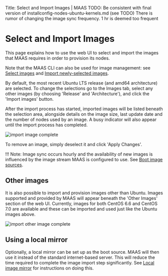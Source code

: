 Title: Select and Import Images | MAAS 
TODO:  Be consistent with final version of installconfig-nodes-ubuntu-kernels.md (see TODO)
       There is rumor of changing the image sync frequency. 1 hr is deemed too frequent


# Select and Import Images

This page explains how to use the web UI to select and import the images that
MAAS requires in order to provision its nodes.

Note that the MAAS CLI can also be used for image management: see
[Select images][cli-select-images] and 
[Import newly-selected images][cli-import-newly-selected-images].

By default, the most recent Ubuntu LTS release (and amd64 architecture) are
selected. To change the selections go to the Images tab, select any other
images (by choosing 'Release' and 'Architecture'), and click the 'Import
images' button.

After the import process has started, imported images will be listed beneath
the selection area, alongside details on the image size, last update date and
the number of nodes used by an image. A busy indicator will also appear until
the import process has completed. 

![import image complete][img__import-images-list]

To remove an image, simply deselect it and click 'Apply Changes'.

!!! Note:
    Image sync occurs hourly and the availability of new images is
    influenced by the image stream MAAS is configured to use. See
    [Boot image sources][images-boot-image-sources].


## Other images

It is also possible to import and provision images other than Ubuntu. Images
supported and provided by MAAS will appear beneath the 'Other Images' section
of the web UI. Currently, images for both CentOS 6.6 and CentOS 7.0 are
available and these can be imported and used just like the Ubuntu images above.

![import other image complete][img__images-other-images-list]


## Using a local mirror

Optionally, a local mirror can be set up as the boot source. MAAS will then use
it instead of the standard internet-based server. This will reduce the time
required to complete the image import step significantly. See
[Local image mirror][mirror] for instructions on doing this.


<!-- LINKS -->

[cli-select-images]: manage-cli-images.md#select-images
[cli-import-newly-selected-images]: manage-cli-images.md#import-newly-selected-images
[images-boot-image-sources]: installconfig-images.md#boot-image-sources
[mirror]: installconfig-images-mirror.md

[img__images-import-main]: ../media/import-images.png
[img__import-images-list]: ../media/import-images-list.png
[img__images-other-images-list]: ../media/import-images-other.png
